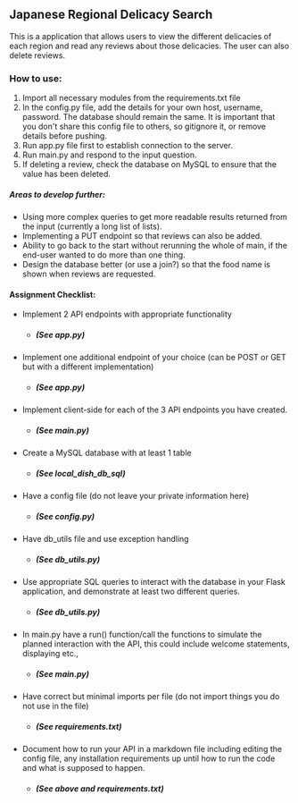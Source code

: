 ## Japanese Regional Delicacy Search

This is a application that allows users to view the different delicacies of each region and read any reviews about those delicacies. The user can also delete reviews.

### How to use:
1. Import all necessary modules from the requirements.txt file
2. In the config.py file, add the details for your own host, username, password. The database should remain the same. It is important that you don't share this config file to others, so gitignore it, or remove details before pushing. 
3. Run app.py file first to establish connection to the server.
4. Run main.py and respond to the input question.
5. If deleting a review, check the database on MySQL to ensure that the value has been deleted.

##### Areas to develop further:
- Using more complex queries to get more readable results returned from the input (currently a long list of lists).
- Implementing a PUT endpoint so that reviews can also be added.
- Ability to go back to the start without rerunning the whole of main, if the end-user wanted to do more than one thing.
- Design the database better (or use a join?) so that the food name is shown when reviews are requested.


#### Assignment Checklist:
+ Implement 2 API endpoints with appropriate functionality 
  + ##### (See app.py)
+ Implement one additional endpoint of your choice (can be POST or GET but with a
different implementation) 
  + ##### (See app.py)
+ Implement client-side for each of the 3 API endpoints you have created. 
  + ##### (See main.py)
+ Create a MySQL database with at least 1 table 
  + ##### (See local_dish_db_sql)
+ Have a config file (do not leave your private information here) 
  + ##### (See config.py)
+ Have db_utils file and use exception handling 
  + ##### (See db_utils.py)
+ Use appropriate SQL queries to interact with the database in your Flask application, and
demonstrate at least two different queries. 
  + ##### (See db_utils.py)
+ In main.py have a run() function/call the functions to simulate the planned interaction
with the API, this could include welcome statements, displaying etc., 
  + ##### (See main.py)
+ Have correct but minimal imports per file (do not import things you do not use in the
file) 
  + ##### (See requirements.txt)
+ Document how to run your API in a markdown file including editing the config file, any
installation requirements up until how to run the code and what is supposed to happen. 
  + ##### (See above and requirements.txt)